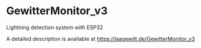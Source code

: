 # GewitterMonitor_v3
Lightning detection system with ESP32

A detailed description is available at https://laagewitt.de/GewitterMonitor_v3

